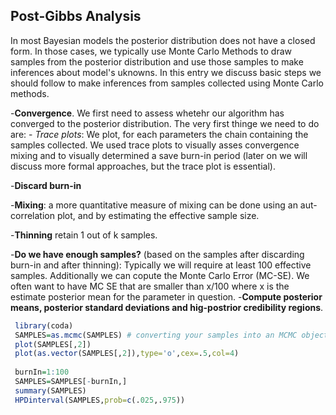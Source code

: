 ## Post-Gibbs Analysis


In most Bayesian models the posterior distribution does not have a closed form. In those cases, we typically use Monte Carlo Methods
to draw samples from the posterior distribution and use those samples to make inferences about model's uknowns. In this entry
we discuss basic steps we should follow to make inferences from samples collected using Monte Carlo methods.

  -**Convergence**. We first need to assess whetehr our algorithm has converged to the posterior distribution. The very first thinge we need to do are:
    - *Trace plots*: We plot, for each parameters the chain containing the samples collected. We used trace plots to visually asses convergence mixing and to visually determined a save burn-in period 
(later on we will discuss more formal approaches, but the trace plot is essential).

  -**Discard burn-in**
  
  -**Mixing**: a more quantitative measure of mixing can be done using an aut-correlation plot, and by estimating the effective sample size.
  
  -**Thinning** retain 1 out of k samples.
  
  -**Do we have enough samples?** (based on the samples after discarding burn-in and after thinning): Typically we will require at least 100 effective samples. Additionally we can copute the
  Monte Carlo Error (MC-SE). We often want to have MC SE that are smaller than x/100  where x is the estimate posterior mean for the
  parameter in question.
  -**Compute posterior means, posterior standard deviations and hig-postrior credibility regions**.
  
  
 ```r
  library(coda)
  SAMPLES=as.mcmc(SAMPLES) # converting your samples into an MCMC object
  plot(SAMPLES[,2])
  plot(as.vector(SAMPLES[,2]),type='o',cex=.5,col=4)
  
  burnIn=1:100
  SAMPLES=SAMPLES[-burnIn,]
  summary(SAMPLES)
  HPDinterval(SAMPLES,prob=c(.025,.975)) 
 ```
 
 
